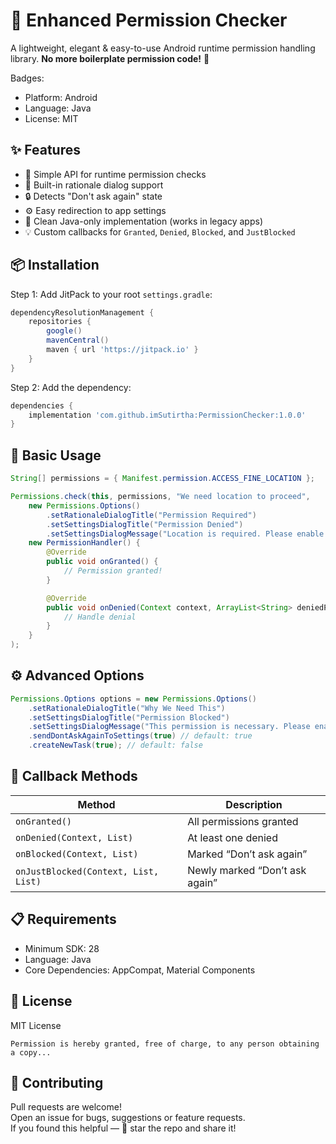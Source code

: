 🔐 Enhanced Permission Checker
==============================

A lightweight, elegant & easy-to-use Android runtime permission handling library.
**No more boilerplate permission code!** 🙌

Badges:
- Platform: Android
- Language: Java
- License: MIT

✨ Features
-----------
- 🚀 Simple API for runtime permission checks
- 📢 Built-in rationale dialog support
- 🔒 Detects "Don't ask again" state
- ⚙️ Easy redirection to app settings
- 🧼 Clean Java-only implementation (works in legacy apps)
- 💡 Custom callbacks for `Granted`, `Denied`, `Blocked`, and `JustBlocked`

📦 Installation
---------------

Step 1: Add JitPack to your root `settings.gradle`:

```groovy
dependencyResolutionManagement {
    repositories {
        google()
        mavenCentral()
        maven { url 'https://jitpack.io' }
    }
}
```

Step 2: Add the dependency:

```groovy
dependencies {
    implementation 'com.github.imSutirtha:PermissionChecker:1.0.0'
}
```

🧩 Basic Usage
--------------

```java
String[] permissions = { Manifest.permission.ACCESS_FINE_LOCATION };

Permissions.check(this, permissions, "We need location to proceed",
    new Permissions.Options()
        .setRationaleDialogTitle("Permission Required")
        .setSettingsDialogTitle("Permission Denied")
        .setSettingsDialogMessage("Location is required. Please enable it from Settings."),
    new PermissionHandler() {
        @Override
        public void onGranted() {
            // Permission granted!
        }

        @Override
        public void onDenied(Context context, ArrayList<String> deniedPermissions) {
            // Handle denial
        }
    }
);
```

⚙️ Advanced Options
-------------------

```java
Permissions.Options options = new Permissions.Options()
    .setRationaleDialogTitle("Why We Need This")
    .setSettingsDialogTitle("Permission Blocked")
    .setSettingsDialogMessage("This permission is necessary. Please enable it from Settings.")
    .sendDontAskAgainToSettings(true) // default: true
    .createNewTask(true); // default: false
```

🧠 Callback Methods
-------------------

| Method | Description |
|--------|-------------|
| `onGranted()` | All permissions granted |
| `onDenied(Context, List)` | At least one denied |
| `onBlocked(Context, List)` | Marked “Don’t ask again” |
| `onJustBlocked(Context, List, List)` | Newly marked “Don’t ask again” |

📋 Requirements
---------------

- Minimum SDK: 28
- Language: Java
- Core Dependencies: AppCompat, Material Components

📄 License
----------

MIT License

```
Permission is hereby granted, free of charge, to any person obtaining a copy...
```

🙌 Contributing
---------------

Pull requests are welcome!  
Open an issue for bugs, suggestions or feature requests.  
If you found this helpful — 🌟 star the repo and share it!
